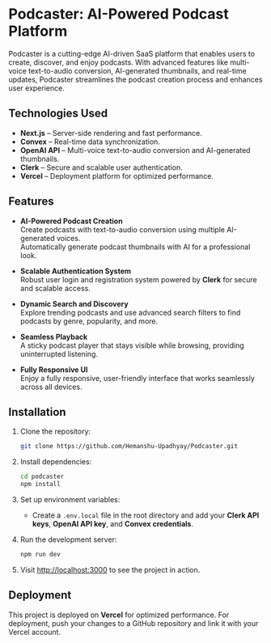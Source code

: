 
# Podcaster: AI-Powered Podcast Platform

Podcaster is a cutting-edge AI-driven SaaS platform that enables users to create, discover, and enjoy podcasts. With advanced features like multi-voice text-to-audio conversion, AI-generated thumbnails, and real-time updates, Podcaster streamlines the podcast creation process and enhances user experience.

## Technologies Used

- **Next.js** – Server-side rendering and fast performance.
- **Convex** – Real-time data synchronization.
- **OpenAI API** – Multi-voice text-to-audio conversion and AI-generated thumbnails.
- **Clerk** – Secure and scalable user authentication.
- **Vercel** – Deployment platform for optimized performance.

## Features

- **AI-Powered Podcast Creation**  
  Create podcasts with text-to-audio conversion using multiple AI-generated voices.  
  Automatically generate podcast thumbnails with AI for a professional look.

- **Scalable Authentication System**  
  Robust user login and registration system powered by **Clerk** for secure and scalable access.

- **Dynamic Search and Discovery**  
  Explore trending podcasts and use advanced search filters to find podcasts by genre, popularity, and more.

- **Seamless Playback**  
  A sticky podcast player that stays visible while browsing, providing uninterrupted listening.

- **Fully Responsive UI**  
  Enjoy a fully responsive, user-friendly interface that works seamlessly across all devices.

## Installation

1. Clone the repository:

   ```bash
   git clone https://github.com/Hemanshu-Upadhyay/Podcaster.git
   ```

2. Install dependencies:

   ```bash
   cd podcaster
   npm install
   ```

3. Set up environment variables:
   - Create a `.env.local` file in the root directory and add your **Clerk API keys**, **OpenAI API key**, and **Convex credentials**.

4. Run the development server:

   ```bash
   npm run dev
   ```

5. Visit [http://localhost:3000](http://localhost:3000) to see the project in action.

## Deployment

This project is deployed on **Vercel** for optimized performance. For deployment, push your changes to a GitHub repository and link it with your Vercel account.

